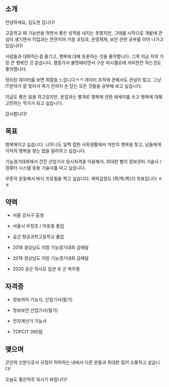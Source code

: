 
## 소개

안녕하세요, 김도현 입니다!

고등학교 때 기능반을 하면서 좋은 성적을 내지는 못했지만, 그때를 시작으로 개발에 관심이 생기면서 직업과는 연관지어 가끔 코딩과, 운영체제, 보안 관련 공부를 이어 나가고 있습니다!

사람들과 대화하는걸 즐기고, 행복에 대해 토론하는 것을 좋아합니다. 그게 지금 저의 가장 큰 행복인 것 같습니다. 캠핑가서 불멍때리면서 구운 마시멜로에 커피한잔 하는것도 좋아합니다.

정리된 데이터를 보면 희열을 느낍니다ㅋㅋ 데이터 조작에 관해서도 관심이 많고, 그냥 IT분야가 잘 맞아서 죽기 전까지 손 닫는 모든 것들을 공부해 보고 싶습니다.

지금도 좋은 일을 하고있지만, 본업과는 별개로 행복에 관한 에세이를 쓰고 행복에 대해 고민하는 작가가 되고 싶습니다.

감사합니다!

## 목표

행복해지고 싶습니다. 너무나도 일찍 접한 사회생활에서 저만의 행복을 찾고, 남들에게 각자의 행복을 찾는 법을 알려주고 싶습니다.

기능경기대회에서 건진 산업기사 응시자격을 이용해서, 최대한 빨리 정보관리 기술사 / 컴퓨터 시스템 응용 기술사를 따고 싶습니다.

꾸준히 운동해서 바디 프로필을 찍고 싶습니다. 체력검정도 (특/특/특)이 목표입니다 ㅎㅎ


## 약력

- 서울 강서구 출생

- 서울시 우장초 / 마포중 졸업

- 공군 항공과학고등학교 졸업

- 2018 경상남도 지방 기능경기대회 금메달

- 2019 경상남도 지방 기능경기대회 금메달

- 2020 공군 하사로 임관 후 군 복무중

## 자격증

- 정보처리 기능사, 산업기사(필기)

- 정보보안 산업기사(필기)

- 전자계산기 기능사

- TOPCIT 390점

## 맺으며

군인의 신분으로서 규정이 허락하는 내에서 다른 분들과 최대한 많이 소통하고 싶습니다!

오늘도 좋은하루 되시기 바랍니다!
